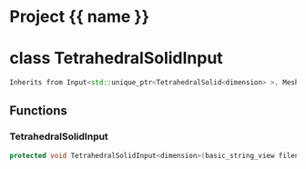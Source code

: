 <script setup>
import {useRoute} from 'vitepress'
const {path} = useRoute()
const tokens = path.split('/')
const words = tokens[2].split('-');
for (let i = 0; i < words.length; i++) {
    words[i] = words[i].charAt(0).toUpperCase() + words[i].slice(1);
    words[i] = words[i].replace('geode', 'Geode')
}
const name = words.join('-');
</script>
# Project {{ name }}

# class TetrahedralSolidInput


```cpp
Inherits from Input<std::unique_ptr<TetrahedralSolid<dimension> >, MeshImpl>
```



## Functions

### TetrahedralSolidInput

```cpp
protected void TetrahedralSolidInput<dimension>(basic_string_view filename)
```




